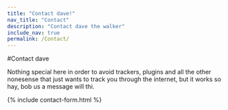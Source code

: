 ```yaml
---
title: "Contact dave!"
nav_title: "Contact"
description: "Contact dave the walker"
include_nav: true
permalink: /Contact/
---
```


#Contact dave

Nothing special here in order to avoid trackers, plugins and all the other nonesense
that just wants to track you through the internet,  but it works so hay,  bob us a message will thi.

{% include contact-form.html %}